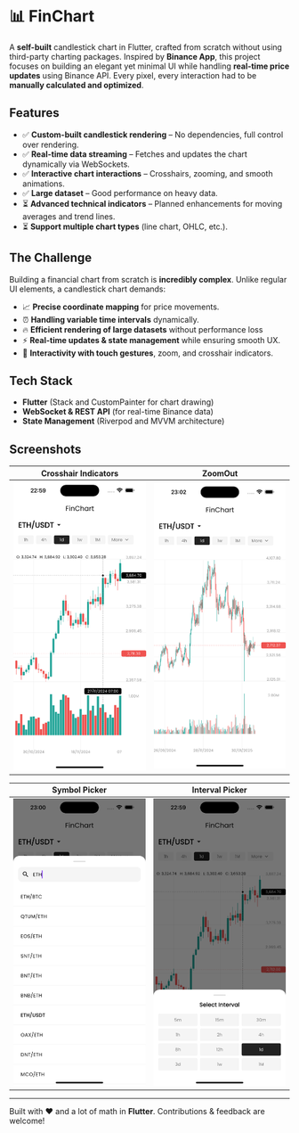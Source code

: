 # 📊 FinChart

A **self-built** candlestick chart in Flutter, crafted from scratch without using third-party charting packages. Inspired by **Binance App**, this project focuses on building an elegant yet minimal UI while handling **real-time price updates** using Binance API. Every pixel, every interaction had to be **manually calculated and optimized**.

## Features

- ✅ **Custom-built candlestick rendering** – No dependencies, full control over rendering.  
- ✅ **Real-time data streaming** – Fetches and updates the chart dynamically via WebSockets.  
- ✅ **Interactive chart interactions** – Crosshairs, zooming, and smooth animations.  
- ✅ **Large dataset** – Good performance on heavy data.  
- ⏳ **Advanced technical indicators** – Planned enhancements for moving averages and trend lines.  
- ⏳ **Support multiple chart types** (line chart, OHLC, etc.).

## The Challenge

Building a financial chart from scratch is **incredibly complex**. Unlike regular UI elements, a candlestick chart demands:

- 📈 **Precise coordinate mapping** for price movements.
- ⏰ **Handling variable time intervals** dynamically.
- 🔥 **Efficient rendering of large datasets** without performance loss
- ⚡ **Real-time updates & state management** while ensuring smooth UX.
- 🎯 **Interactivity with touch gestures**, zoom, and crosshair indicators.

## Tech Stack

- **Flutter** (Stack and CustomPainter for chart drawing)
- **WebSocket & REST API** (for real-time Binance data)
- **State Management** (Riverpod and MVVM architecture)

## Screenshots

| Crosshair Indicators | ZoomOut |
|---|---|
| ![Symbol Picker](screenshots/crosshair_sc.png) | ![Interval Picker](screenshots/zoom_out_sc.png) |

| Symbol Picker | Interval Picker |
|---|---|
| ![Symbol Picker](screenshots/symbol_picker_sc.png) | ![Interval Picker](screenshots/interval_picker_sc.png) |

---

Built with ❤️ and a lot of math in **Flutter**. Contributions & feedback are welcome!

